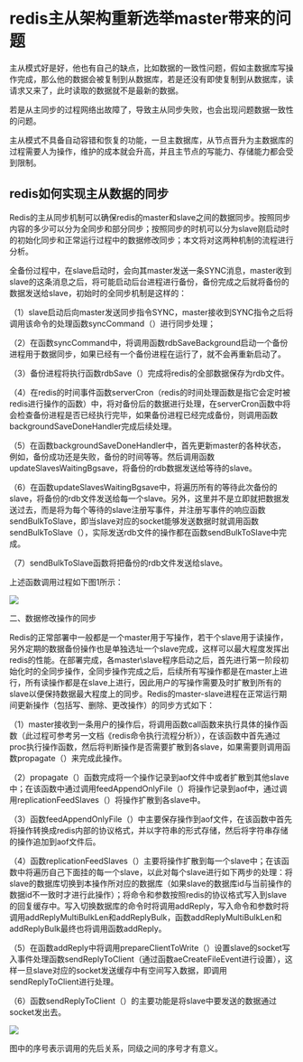 # redis主从架构重新选举master带来的问题

主从模式好是好，他也有自己的缺点，比如数据的一致性问题，假如主数据库写操作完成，那么他的数据会被复制到从数据库，若是还没有即使复制到从数据库，读请求又来了，此时读取的数据就不是最新的数据。

若是从主同步的过程网络出故障了，导致主从同步失败，也会出现问题数据一致性的问题。

主从模式不具备自动容错和恢复的功能，一旦主数据库，从节点晋升为主数据库的过程需要人为操作，维护的成本就会升高，并且主节点的写能力、存储能力都会受到限制。

## redis如何实现主从数据的同步
Redis的主从同步机制可以确保redis的master和slave之间的数据同步。按照同步内容的多少可以分为全同步和部分同步；按照同步的时机可以分为slave刚启动时的初始化同步和正常运行过程中的数据修改同步；本文将对这两种机制的流程进行分析。

全备份过程中，在slave启动时，会向其master发送一条SYNC消息，master收到slave的这条消息之后，将可能启动后台进程进行备份，备份完成之后就将备份的数据发送给slave，初始时的全同步机制是这样的：

（1）slave启动后向master发送同步指令SYNC，master接收到SYNC指令之后将调用该命令的处理函数syncCommand（）进行同步处理；

（2）在函数syncCommand中，将调用函数rdbSaveBackground启动一个备份进程用于数据同步，如果已经有一个备份进程在运行了，就不会再重新启动了。

（3）备份进程将执行函数rdbSave（）完成将redis的全部数据保存为rdb文件。

（4）在redis的时间事件函数serverCron（redis的时间处理函数是指它会定时被redis进行操作的函数）中，将对备份后的数据进行处理，在serverCron函数中将会检查备份进程是否已经执行完毕，如果备份进程已经完成备份，则调用函数backgroundSaveDoneHandler完成后续处理。

（5）在函数backgroundSaveDoneHandler中，首先更新master的各种状态，例如，备份成功还是失败，备份的时间等等。然后调用函数updateSlavesWaitingBgsave，将备份的rdb数据发送给等待的slave。



（6）在函数updateSlavesWaitingBgsave中，将遍历所有的等待此次备份的slave，将备份的rdb文件发送给每一个slave。另外，这里并不是立即就把数据发送过去，而是将为每个等待的slave注册写事件，并注册写事件的响应函数sendBulkToSlave，即当slave对应的socket能够发送数据时就调用函数sendBulkToSlave（），实际发送rdb文件的操作都在函数sendBulkToSlave中完成。

（7）sendBulkToSlave函数将把备份的rdb文件发送给slave。

上述函数调用过程如下图1所示：

![](../image/c8/redisMaster-1.png)


二、数据修改操作的同步

Redis的正常部署中一般都是一个master用于写操作，若干个slave用于读操作，另外定期的数据备份操作也是单独选址一个slave完成，这样可以最大程度发挥出redis的性能。在部署完成，各master\slave程序启动之后，首先进行第一阶段初始化时的全同步操作，全同步操作完成之后，后续所有写操作都是在master上进行，所有读操作都是在slave上进行，因此用户的写操作需要及时扩散到所有的slave以便保持数据最大程度上的同步。Redis的master-slave进程在正常运行期间更新操作（包括写、删除、更改操作）的同步方式如下：

（1）master接收到一条用户的操作后，将调用函数call函数来执行具体的操作函数（此过程可参考另一文档《redis命令执行流程分析》），在该函数中首先通过proc执行操作函数，然后将判断操作是否需要扩散到各slave，如果需要则调用函数propagate（）来完成此操作。

（2）propagate（）函数完成将一个操作记录到aof文件中或者扩散到其他slave中；在该函数中通过调用feedAppendOnlyFile（）将操作记录到aof中，通过调用replicationFeedSlaves（）将操作扩散到各slave中。

（3）函数feedAppendOnlyFile（）中主要保存操作到aof文件，在该函数中首先将操作转换成redis内部的协议格式，并以字符串的形式存储，然后将字符串存储的操作追加到aof文件后。

（4）函数replicationFeedSlaves（）主要将操作扩散到每一个slave中；在该函数中将遍历自己下面挂的每一个slave，以此对每个slave进行如下两步的处理：将slave的数据库切换到本操作所对应的数据库（如果slave的数据库id与当前操作的数据id不一致时才进行此操作）；将命令和参数按照redis的协议格式写入到slave的回复缓存中。写入切换数据库的命令时将调用addReply，写入命令和参数时将调用addReplyMultiBulkLen和addReplyBulk，函数addReplyMultiBulkLen和addReplyBulk最终也将调用函数addReply。

（5）在函数addReply中将调用prepareClientToWrite（）设置slave的socket写入事件处理函数sendReplyToClient（通过函数aeCreateFileEvent进行设置），这样一旦slave对应的socket发送缓存中有空间写入数据，即调用sendReplyToClient进行处理。

（6）函数sendReplyToClient（）的主要功能是将slave中要发送的数据通过socket发出去。


![](../image/c8/redisMaster-2.png)

图中的序号表示调用的先后关系，同级之间的序号才有意义。